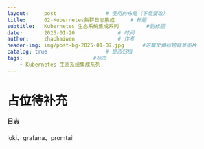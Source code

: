 ```yaml
---
layout:     post   				# 使用的布局（不需要改）
title:      02-Kubernetes集群日志集成		# 标题 
subtitle:   Kubernetes 生态系统集成系列 		#副标题
date:       2025-01-20 				# 时间
author:     zhaohaiwen 				# 作者
header-img: img/post-bg-2025-01-07.jpg		#这篇文章标题背景图片
catalog: true 					# 是否归档
tags:						#标签
    - Kubernetes 生态系统集成系列
---
```

# 占位待补充

#### 日志

loki、grafana、promtail
